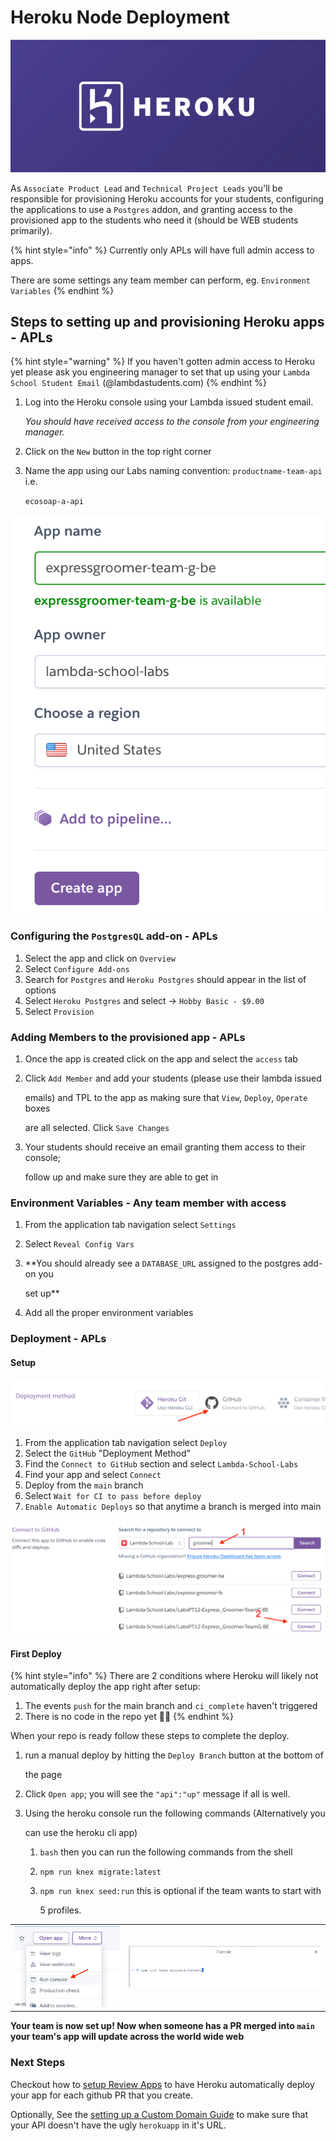 # Heroku Node Deployment

![Heroku](../.gitbook/assets/heroku-logo.png)

As `Associate Product Lead` and `Technical Project Leads` you'll be responsible for provisioning Heroku accounts for your students, configuring the applications to use a `Postgres` addon, and granting access to the provisioned app to the students who need it \(should be WEB students primarily\).

{% hint style="info" %}
Currently only APLs will have full admin access to apps.

There are some settings any team member can perform, eg. `Environment Variables`
{% endhint %}

## Steps to setting up and provisioning Heroku apps - APLs

{% hint style="warning" %}
If you haven't gotten admin access to Heroku yet please ask you engineering manager to set that up using your `Lambda School Student Email` \(@lambdastudents.com\)
{% endhint %}

1. Log into the Heroku console using your Lambda issued student email.

   _You should have received access to the console from your engineering manager._

2. Click on the `New` button in the top right corner
3. Name the app using our Labs naming convention: `productname-team-api` i.e.

   `ecosoap-a-api`

![](../.gitbook/assets/heroku-app-deploy-1.png)

### Configuring the `PostgresQL` add-on - APLs

1. Select the app and click on `Overview`
2. Select `Configure Add-ons`
3. Search for `Postgres` and `Heroku Postgres` should appear in the list of options
4. Select `Heroku Postgres` and select -&gt; `Hobby Basic - $9.00`
5. Select `Provision`

### Adding Members to the provisioned app - APLs

1. Once the app is created click on the app and select the `access` tab
2. Click `Add Member` and add your students \(please use their lambda issued

   emails\) and TPL to the app as making sure that `View`, `Deploy`, `Operate` boxes

   are all selected. Click `Save Changes`

3. Your students should receive an email granting them access to their console;

   follow up and make sure they are able to get in

### Environment Variables - Any team member with access

1. From the application tab navigation select `Settings`
2. Select `Reveal Config Vars`
3. \*\*You should already see a `DATABASE_URL` assigned to the postgres add-on you

   set up\*\*

4. Add all the proper environment variables

### Deployment - APLs

#### Setup

![Connect github](../.gitbook/assets/heroku-app-deploy-github.png)

1. From the application tab navigation select `Deploy`
2. Select the `GitHub` "Deployment Method"
3. Find the `Connect to GitHub` section and select `Lambda-School-Labs`
4. Find your app and select `Connect`
5. Deploy from the `main` branch
6. Select `Wait for CI to pass before deploy`
7. `Enable Automatic Deploys` so that anytime a branch is merged into main

![connect repo](../.gitbook/assets/heroku-app-deploy-github-repo.png)

#### First Deploy

{% hint style="info" %}
There are 2 conditions where Heroku will likely not automatically deploy the app right after setup:

1. The events `push` for the main branch and `ci_complete` haven't triggered
2. There is no code in the repo yet 😬😂
{% endhint %}

When your repo is ready follow these steps to complete the deploy.

1. run a manual deploy by hitting the `Deploy Branch` button at the bottom of

   the page

2. Click `Open app`; you will see the `"api":"up"` message if all is well.
3. Using the heroku console run the following commands \(Alternatively you

   can use the heroku cli app\)

   1. `bash` then you can run the following commands from the shell
   2. `npm run knex migrate:latest`
   3. `npm run knex seed:run` this is optional if the team wants to start with

      5 profiles.

|   |   |
| :--- | :--- |
| ![run console](../.gitbook/assets/heroku-deploy-run-console.png) | ![console bash](../.gitbook/assets/heroku-deploy-console-bash.png) |

**Your team is now set up! Now when someone has a PR merged into `main` your team's app will update across the world wide web**

### Next Steps

Checkout how to [setup Review Apps](https://github.com/Lambda-School-Labs/gitbook-labs-guides/tree/f514baf6b1b0c2764cc2bce1739043d8ef763b96/heroku/heroku/review-apps/README.md) to have Heroku automatically deploy your app for each github PR that you create.

Optionally, See the [setting up a Custom Domain Guide](https://github.com/Lambda-School-Labs/gitbook-labs-guides/tree/f514baf6b1b0c2764cc2bce1739043d8ef763b96/heroku/heroku/heroku-custom-domain/README.md) to make sure that your API doesn't have the ugly `herokuapp` in it's URL.

